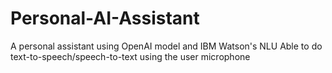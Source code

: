 # Personal-AI-Assistant

A personal assistant using OpenAI model and IBM Watson's NLU
Able to do text-to-speech/speech-to-text using the user microphone
